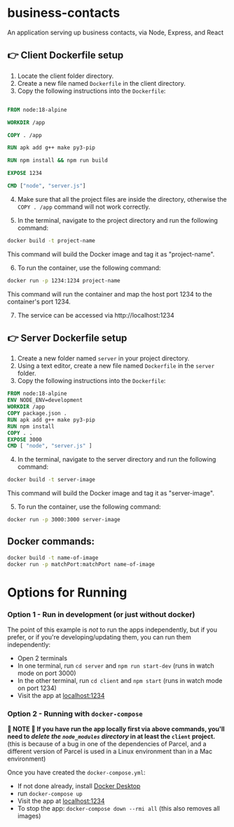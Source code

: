 # business-contacts
An application serving up business contacts, via Node, Express, and React
## 👉 Client Dockerfile setup

1. Locate the client folder directory.
2. Create a new file named `Dockerfile` in the client directory.
3. Copy the following instructions into the `Dockerfile`:

```dockerfile

FROM node:18-alpine

WORKDIR /app

COPY . /app

RUN apk add g++ make py3-pip

RUN npm install && npm run build

EXPOSE 1234

CMD ["node", "server.js"]

```

4. Make sure that all the project files are inside the directory, otherwise the `COPY . /app` command will not work correctly.

5. In the terminal, navigate to the project directory and run the following command:

```sh
docker build -t project-name 
```

This command will build the Docker image and tag it as "project-name".

6. To run the container, use the following command:

```sh
docker run -p 1234:1234 project-name
```

This command will run the container and map the host port 1234 to the container's port 1234.

7. The service can be accessed via http://localhost:1234

## 👉 Server Dockerfile setup

1. Create a new folder named `server` in your project directory.
2. Using a text editor, create a new file named `Dockerfile` in the `server` folder.
3. Copy the following instructions into the `Dockerfile`:

```dockerfile
FROM node:18-alpine
ENV NODE_ENV=development
WORKDIR /app
COPY package.json .
RUN apk add g++ make py3-pip
RUN npm install
COPY . .
EXPOSE 3000
CMD [ "node", "server.js" ]
```

4. In the terminal, navigate to the server directory and run the following command:

```sh
docker build -t server-image 
```

This command will build the Docker image and tag it as "server-image".

5. To run the container, use the following command:

```sh
docker run -p 3000:3000 server-image
```


## Docker commands:

```sh
docker build -t name-of-image
docker run -p matchPort:matchPort name-of-image
```

# Options for Running
### Option 1 - Run in development (or just without docker)
The point of this example is _not_ to run the apps independently, but if you prefer, or if you're developing/updating them, you can run them independently:
- Open 2 terminals
- In one terminal, run `cd server` and `npm run start-dev` (runs in watch mode on port 3000)
- In the other terminal, run `cd client` and `npm start` (runs in watch mode on port 1234)
- Visit the app at [localhost:1234](https://localhost:1234)

### Option 2 - Running with `docker-compose`
**🚨 NOTE 🚨 If you have run the app locally first via above commands, you'll need to _delete the `node_modules` directory_ in at least the `client` project.** (this is because of a bug in one of the dependencies of Parcel, and a different version of Parcel is used in a Linux environment than in a Mac environment)

Once you have created the `docker-compose.yml`:
- If not done already, install [Docker Desktop](https://www.docker.com/products/docker-desktop/)
- run `docker-compose up`
- Visit the app at [localhost:1234](https://localhost:1234)
- To stop the app: `docker-compose down --rmi all` (this also removes all images)
